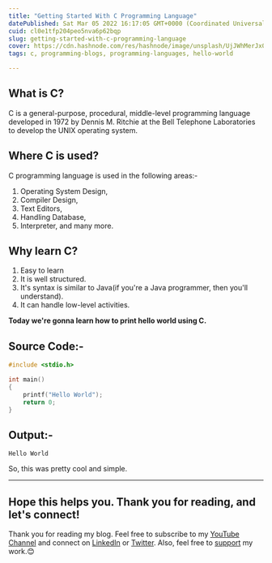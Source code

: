 ```yaml
---
title: "Getting Started With C Programming Language"
datePublished: Sat Mar 05 2022 16:17:05 GMT+0000 (Coordinated Universal Time)
cuid: cl0e1tfp204peo5nva6p62bqp
slug: getting-started-with-c-programming-language
cover: https://cdn.hashnode.com/res/hashnode/image/unsplash/UjJWhMerJx0/upload/v1646496930990/4Ct3AxfXM.jpeg
tags: c, programming-blogs, programming-languages, hello-world

---
```


## What is C?
C is a general-purpose, procedural, middle-level programming language developed in 1972 by Dennis M. Ritchie at the Bell Telephone Laboratories to develop the UNIX operating system.

## Where C is used?
C programming language is used in the following areas:-
1. Operating System Design,
2. Compiler Design,
3. Text Editors,
4. Handling Database,
6. Interpreter, and many more.

## Why learn C?
1. Easy to learn
2. It is well structured.
3. It's syntax is similar to Java(if you're a Java programmer, then you'll understand).
4. It can handle low-level activities.

**Today we're gonna learn how to print hello world using C.**

## Source Code:-

```c
#include <stdio.h>

int main()
{
    printf("Hello World");
    return 0;
}
```
## Output:-
```
Hello World
```
So, this was pretty cool and simple.

---

## Hope this helps you. Thank you for reading, and let's connect!
Thank you for reading my blog. Feel free to subscribe to my [YouTube Channel](https://www.youtube.com/channel/UCsuzc8lqAbgUYo4yzpjtfSw) and connect on [LinkedIn](https://www.linkedin.com/in/susmita-dey-15a15a210/) or [Twitter](https://twitter.com/its_SusmitaDey).
Also, feel free to [support](https://www.buymeacoffee.com/susmitadey) my work.😊